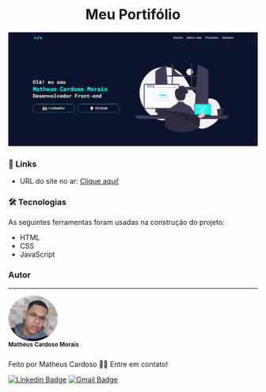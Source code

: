 <h1 align="center">Meu Portifólio</h1>

<img src="./assets/portfolio.jpg" alt="portfolio">

### 🔗 Links

- URL do site no ar: [Clique aqui!](https://matheuscmorais356.github.io/Portfolio/)

### 🛠 Tecnologias

As seguintes ferramentas foram usadas na construção do projeto:

- HTML
- CSS
- JavaScript

### Autor
---
<div style="padding-bottom: 10px; display: flex; flex-direction: column;">
  <img style="border-radius: 50%;" src="./assets/myPhoto.jpg" width="100px;" alt="Foto Matheus Cardoso Morais" />
  <sub><b>Matheus Cardoso Morais</b></sub>
</div>
<p style="margin-bottom: 5px;">Feito por Matheus Cardoso 👋🏽 Entre em contato!</p>

[![Linkedin Badge](https://img.shields.io/badge/-matheus-blue?style=flat-square&logo=Linkedin&logoColor=white&link=https://www.linkedin.com/in/matheus-cmorais356/)](https://www.linkedin.com/in/matheus-cmorais356/) 
[![Gmail Badge](https://img.shields.io/badge/-matheuscmorais356@gmail.com-c14438?style=flat-square&logo=Gmail&logoColor=white&link=mailto:matheuscmorais356@gmail.com)](mailto:matheuscmorais356@gmail.com)

